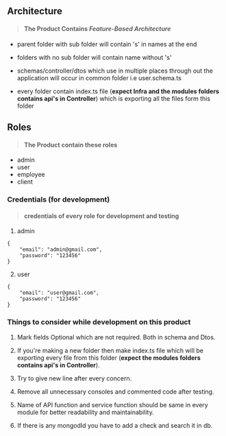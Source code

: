 ## Architecture

> #### The Product Contains _Feature-Based Architecture_

- parent folder with sub folder will contain 's' in names at the end

- folders with no sub folder will contain name without 's'

- schemas/controller/dtos which use in multiple places through out the application will occur in common folder i.e user.schema.ts

- every folder contain index.ts file (**expect Infra and the modules folders contains api's in Controller**) which is exporting all the files form this folder

## Roles

> #### The Product contain these roles

- admin
- user
- employee
- client

### Credentials (for development)

> #### credentials of every role for development and testing

1. admin

```
{
    "email": "admin@gmail.com",
    "password": "123456"
}
```

2. user

```
{
    "email": "user@gmail.com",
    "password": "123456"
}
```

### Things to consider while development on this product

1. Mark fields Optional which are not required. Both in schema and Dtos.

2. If you're making a new folder then make index.ts file which will be exporting every file from this folder (**expect the modules folders contains api's in Controller**).

3. Try to give new line after every concern.

4. Remove all unnecessary consoles and commented code after testing.

5. Name of API function and service function should be same in every module for better readability and maintainability.

6. If there is any mongodId you have to add a check and search it in db.
